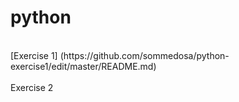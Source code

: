 # python

</br>
[Exercise 1] (https://github.com/sommedosa/python-exercise1/edit/master/README.md) </br>


</br>
Exercise 2 </br>
